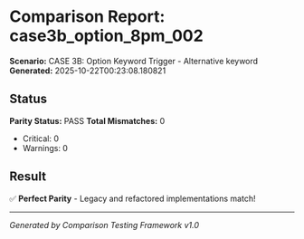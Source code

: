 # Comparison Report: case3b_option_8pm_002
**Scenario:** CASE 3B: Option Keyword Trigger - Alternative keyword
**Generated:** 2025-10-22T00:23:08.180821

## Status
**Parity Status:** PASS
**Total Mismatches:** 0
  - Critical: 0
  - Warnings: 0

## Result
✅ **Perfect Parity** - Legacy and refactored implementations match!

---
*Generated by Comparison Testing Framework v1.0*